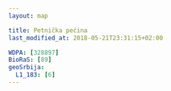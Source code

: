 ```yaml
---
layout: map

title: Petnička pećina
last_modified_at: 2018-05-21T23:31:15+02:00

WDPA: [328897]
BioRaS: [89]
geoSrbija:
  L1_183: [6]
---
```

